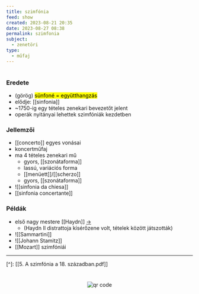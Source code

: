 ```yaml
---
title: szimfónia
feed: show
created: 2023-08-21 20:35
date: 2023-08-27 08:38
permalink: szimfonia
subject:
  - zenetöri
type:
  - műfaj
---
```

#

### Eredete

- (görög) <mark>sünfoné = együtthangzás</mark>
- elődje: [[sinfonia]]
- ~1750-ig egy tételes zenekari bevezetőt jelent
- operák nyitányai lehettek szimfóniák kezdetben

### Jellemzői

- [[concerto]] egyes vonásai
- koncertműfaj
- ma 4 tételes zenekari mű
	- gyors, [[szonátaforma]]
	- lassú, variációs forma
	- [[menüett]]/[[scherzo]]
	- gyors, [[szonátaforma]]
- ![[sinfonia da chiesa]]
- [[sinfonia concertante]]

### Példák

- első nagy mestere [[Haydn]] [->](Haydn#^szimfoniai)
	- (Haydn Il distrattoja kísérőzene volt, tételek között játszották)
- ![[Sammartini]]
- ![[Johann Stamitz]]
- [[Mozart]] szimfóniái

---
[^]: [[5. A szimfónia a 18. században.pdf]]



#
<p style="text-align: center;"><img src="https://chart.googleapis.com/chart?cht=qr&chl=https://notes.andrasdenes.com/szimfonia&chs=180x180&choe=UTF-8&chld=L|2" alt="qr code"></p>

